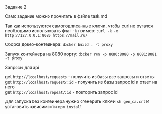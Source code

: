 Задание 2

Само задание можно прочитать в файле task.md

Так как используются самоподписанные ключи, чтобы curl не ругался необходимо использовать флаг -k пример:
`curl -k -x http://127.0.0.1:8080 https://mail.ru/`

Сборка докер-контейнера:
`docker build . -t proxy`

Запуск контейнера на 8080 порту:
`docker run -p 8080:8080 -p 8081:8081 -t proxy`


Запросы для api

get `http://localhost/requests` - получить из базы все запросы и ответы  
get `http://localhost/request/:id` - получить из базы запрос id и ответ на него  
get `http://localhost/repeat/:id` - повторить запрос id



Для запуска без контейнера нужно сгенерить ключи 
`sh gen_ca.crt`
И установить зависимости 
`npm install`